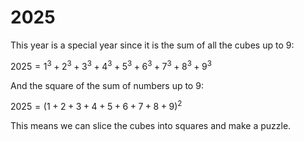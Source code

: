 # 2025

This year is a special year since it is the sum of all the cubes up to 9:

$2025 = 1^3+2^3+3^3+4^3+5^3+6^3+7^3+8^3+9^3$

And the square of the sum of numbers up to 9:

$2025 = (1+2+3+4+5+6+7+8+9)^2$

This means we can slice the cubes into squares and make a puzzle.
